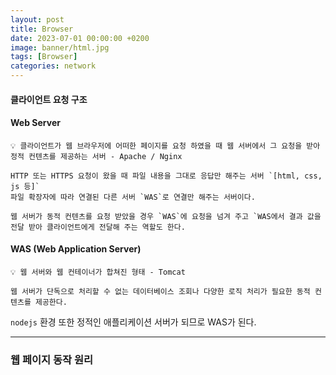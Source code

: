 ```yaml
---
layout: post
title: Browser
date: 2023-07-01 00:00:00 +0200
image: banner/html.jpg
tags: [Browser]
categories: network
---
```


#### 클라이언트 요청 구조

#### Web Server

```text
💡 클라이언트가 웹 브라우저에 어떠한 페이지를 요청 하였을 때 웹 서버에서 그 요청을 받아 정적 컨텐츠를 제공하는 서버 - Apache / Nginx

HTTP 또는 HTTPS 요청이 왔을 때 파일 내용을 그대로 응답만 해주는 서버 `[html, css, js 등]`   
파일 확장자에 따라 연결된 다른 서버 `WAS`로 연결만 해주는 서버이다.

웹 서버가 동적 컨텐츠를 요청 받았을 경우 `WAS`에 요청을 넘겨 주고 `WAS에서 결과 값을 전달 받아 클라이언트에게 전달해 주는 역할도 한다.
```


#### WAS (Web Application Server)

```text
💡 웹 서버와 웹 컨테이너가 합쳐진 형태 - Tomcat

웹 서버가 단독으로 처리할 수 없는 데이터베이스 조회나 다양한 로직 처리가 필요한 동적 컨텐츠를 제공한다.
```

`nodejs` 환경 또한 정적인 애플리케이션 서버가 되므로 WAS가 된다.

---

### 웹 페이지 동작 원리


